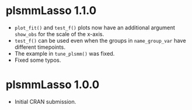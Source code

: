 # plsmmLasso 1.1.0
* `plot_fit()` and `test_f()` plots now have an additional argument `show_obs` for the scale of the x-axis.
* `test_f()` can be used even when the groups in `name_group_var` have different timepoints.
* The example in `tune_plsmm()` was fixed.
* Fixed some typos.

# plsmmLasso 1.0.0

* Initial CRAN submission.
